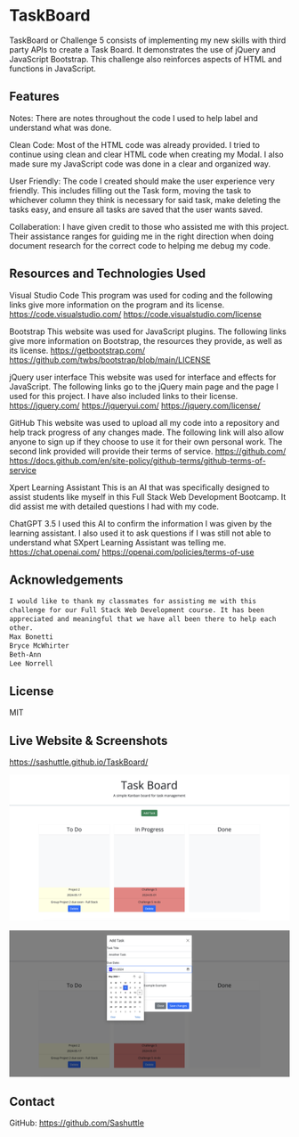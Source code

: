 # TaskBoard
TaskBoard or Challenge 5 consists of implementing my new skills with third party APIs to create a Task Board.  It demonstrates the use of jQuery and JavaScript Bootstrap. This challenge also reinforces aspects of HTML and functions in JavaScript.

## Features
Notes:  There are notes throughout the code I used to help label and understand what was done.

Clean Code: Most of the HTML code was already provided.  I tried to continue using clean and clear HTML code when creating my Modal.  I also made sure my JavaScript code was done in a clear and organized way.

User Friendly: The code I created should make the user experience very friendly.  This includes filling out the Task form, moving the task to whichever column they think is necessary for said task, make deleting the tasks easy, and ensure all tasks are saved that the user wants saved.

Collaberation: I have given credit to those who assisted me with this project.  Their assistance ranges for guiding me in the right direction when doing document research for the correct code to helping me debug my code. 

## Resources and Technologies Used

Visual Studio Code
    This program was used for coding and the following links give more information on the program and its license. 
        https://code.visualstudio.com/
        https://code.visualstudio.com/license

Bootstrap
    This website was used for JavaScript plugins. The following links give more information on Bootstrap, the resources they provide, as well as its license.
        https://getbootstrap.com/
        https://github.com/twbs/bootstrap/blob/main/LICENSE

jQuery user interface
    This website was used for interface and effects for JavaScript.  The following links go to the jQuery main page and the page I used for this project.  I have also included links to their license. 
        https://jquery.com/
        https://jqueryui.com/
        https://jquery.com/license/

GitHub
    This website was used to upload all my code into a repository and help track progress of any changes made. The following link will also allow anyone to sign up if they choose to use it for their own personal work. The second link provided will provide their terms of service.
        https://github.com/
        https://docs.github.com/en/site-policy/github-terms/github-terms-of-service

Xpert Learning Assistant
    This is an AI that was specifically designed to assist students like myself in this Full Stack Web Development Bootcamp. It did assist me with detailed questions I had with my code. 

ChatGPT 3.5
    I used this AI to confirm the information I was given by the learning assistant. I also used it to ask questions if I was still not able to understand what SXpert Learning Assistant was telling me.
        https://chat.openai.com/
        https://openai.com/policies/terms-of-use

## Acknowledgements
    I would like to thank my classmates for assisting me with this challenge for our Full Stack Web Development course. It has been appreciated and meaningful that we have all been there to help each other.
    Max Bonetti
    Bryce McWhirter
    Beth-Ann
    Lee Norrell

## License
MIT

## Live Website & Screenshots
https://sashuttle.github.io/TaskBoard/

![Taskboard1](./images/Taskboard1.png)

![Taskboard2](./images/Taskboard2.png)
## Contact
GitHub: https://github.com/Sashuttle